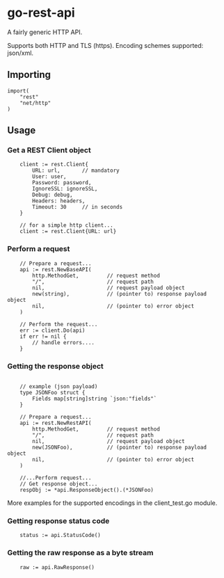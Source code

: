 # go-rest-api

A fairly generic HTTP API.

Supports both HTTP and TLS (https).
Encoding schemes supported: json/xml.


## Importing

```
import(
    "rest"
    "net/http"
)
```

## Usage

### Get a REST Client object

```
    client := rest.Client{
        URL: url,       // mandatory
        User: user, 
        Password: password, 
        IgnoreSSL: ignoreSSL, 
        Debug: debug, 
        Headers: headers,
        Timeout: 30     // in seconds
    } 

    // for a simple http client...
    client := rest.Client{URL: url}

```

### Perform a request

```
    // Prepare a request...
    api := rest.NewBaseAPI(
        http.MethodGet,         // request method
        "/",                    // request path
        nil,                    // request payload object
        new(string),            // (pointer to) response payload object
        nil,                    // (pointer to) error object
    )

    // Perform the request...
    err := client.Do(api)
    if err != nil {
        // handle errors....
    }
```

### Getting the response object

```

    // example (json payload)
    type JSONFoo struct {
	    Fields map[string]string `json:"fields"`
    }

    // Prepare a request...
    api := rest.NewRestAPI(
        http.MethodGet,         // request method
        "/",                    // request path
        nil,                    // request payload object
        new(JSONFoo),           // (pointer to) response payload object
        nil,                    // (pointer to) error object
    )

    //...Perform request...
    // Get response object...
    respObj := *api.ResponseObject().(*JSONFoo)
```

More examples for the supported encodings in the client_test.go module.

### Getting response status code

```
    status := api.StatusCode()
```

### Getting the raw response as a byte stream

```
    raw := api.RawResponse()
```
